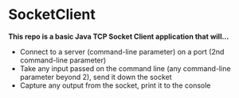 # SocketClient

**This repo is a basic Java TCP Socket Client application that will...**

- Connect to a server (command-line parameter) on a port (2nd command-line parameter)
- Take any input passed on the command line (any command-line parameter beyond 2), send it down the socket
- Capture any output from the socket, print it to the console
